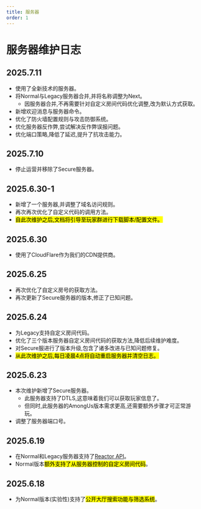 ```yaml
---
title: 服务器
order: 1
---
```

# 服务器维护日志

## 2025.7.11 <Badge type="warning" text="Breaking Changes" /> <Badge type="warning" text="仅十堰更新" />

- 使用了全新技术的服务器。
- 将Normal与Legacy服务器合并,并将名称调整为Next。
  - 因服务器合并,不再需要针对自定义房间代码优化调整,改为默认方式获取。
- 新增欢迎消息与服务器命令。
- 优化了防火墙配置规则与攻击防御系统。
- 优化服务器反作弊,尝试解决反作弊误报问题。
- 优化端口策略,降低了延迟,提升了抗攻击能力。

## 2025.7.10 <Badge type="warning" text="Breaking Changes" /> <Badge type="warning" text="仅十堰更新" />

- 停止运营并移除了Secure服务器。

## 2025.6.30-1 <Badge type="warning" text="Breaking Changes" />

- 新增了一个服务器,并调整了域名访问规则。
- 再次再次优化了自定义代码的调用方法。
- <mark>自此次维护之后,文档将引导至玩家群进行下载脚本/配置文件。</mark>

## 2025.6.30 <Badge type="danger" text="更新已回滚" />

- 使用了CloudFlare作为我们的CDN提供商。

## 2025.6.25

- 再次优化了自定义房号的获取方法。
- 再次更新了Secure服务器的版本,修正了已知问题。

## 2025.6.24

- 为Legacy支持自定义房间代码。
- 优化了三个版本服务器自定义房间代码的获取方法,降低后续维护难度。
- 对Secure服进行了版本升级,包含了诸多改进与已知问题修复。
- <mark>从此次维护之后,每日凌晨4点将自动重启服务器并清空日志。</mark>

## 2025.6.23 <Badge type="warning" text="Breaking Changes" />

- 本次维护新增了Secure服务器。
  - 此服务器支持了DTLS,这意味着我们可以获取玩家信息了。
  - 但同时,此服务器的AmongUs版本需求更高,还需要额外步骤才可正常游玩。
- 调整了服务器端口号。

## 2025.6.19

- 在Normal和Legacy服务器支持了[Reactor API](https://github.com/NuclearPowered/Reactor)。
- Normal版本<mark>额外支持了从服务器控制的自定义房间代码</mark>。

## 2025.6.18

- 为Normal版本(实验性)支持了<mark>公开大厅搜索功能与筛选系统</mark>。